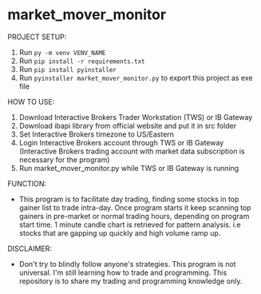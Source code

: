 # market_mover_monitor
PROJECT SETUP:

1. Run `py -m venv VENV_NAME`
2. Run `pip install -r requirements.txt`
3. Run `pip install pyinstaller`
4. Run `pyinstaller market_mover_monitor.py` to export this project as exe file


HOW TO USE:

1. Download Interactive Brokers Trader Workstation (TWS) or IB Gateway
2. Download ibapi library from official website and put it in src folder
3. Set Interactive Brokers timezone to US/Eastern
4. Login Interactive Brokers account through TWS or IB Gateway (Interactive Brokers trading account with market data subscription is necessary for the program)
5. Run market_mover_monitor.py while TWS or IB Gateway is running


FUNCTION:

- This program is to facilitate day trading, finding some stocks in top gainer list to trade intra-day. Once program starts it keep scanning top gainers in pre-market or normal trading hours, depending on program start time. 1 minute candle chart is retrieved for pattern analysis. i.e stocks that are gapping up quickly and high volume ramp up.


DISCLAIMER:

- Don't try to blindly follow anyone's strategies. This program is not universal. I'm still learning how to trade and programming. This repository is to share my trading and programming knowledge only.